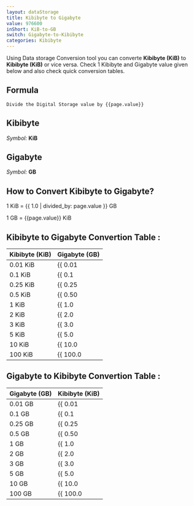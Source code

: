```yaml
---
layout: dataStorage
title: Kibibyte to Gigabyte
value: 976600
inShort: KiB-to-GB
switch: Gigabyte-to-Kibibyte
categories: Kibibyte
---
```


Using Data storage Conversion tool you can converte **Kibibyte (KiB)** to **Kibibyte (KiB)** or vice versa. Check 1 Kibibyte and Gigabyte value given below and also check quick conversion tables.

## Formula
`Divide the Digital Storage value by {{page.value}}`

## Kibibyte
*Symbol:* **KiB**

## Gigabyte
*Symbol:* **GB**

## How to Convert Kibibyte to Gigabyte?

1 KiB = {{ 1.0 | divided_by: page.value }} GB

1 GB = {{page.value}} KiB


## Kibibyte to Gigabyte Convertion Table :

| Kibibyte (KiB) | Gigabyte (GB) |
| ---- | ---- |
| 0.01 KiB | {{ 0.01 | divided_by: page.value }} GB |
| 0.1 KiB | {{ 0.1 | divided_by: page.value }} GB |
| 0.25 KiB | {{ 0.25 | divided_by: page.value }} GB |
| 0.5 KiB | {{ 0.50 | divided_by: page.value }} GB |
| 1 KiB | {{ 1.0 | divided_by: page.value }} GB |
| 2 KiB | {{ 2.0 | divided_by: page.value }} GB |
| 3 KiB | {{ 3.0 | divided_by: page.value }} GB |
| 5 KiB | {{ 5.0 | divided_by: page.value }} GB |
| 10 KiB | {{ 10.0 | divided_by: page.value }} GB |
| 100 KiB | {{ 100.0 | divided_by: page.value }} GB |

## Gigabyte to Kibibyte Convertion Table :

| Gigabyte (GB) | Kibibyte (KiB) |
| ---- | ---- |
| 0.01 GB | {{ 0.01 | times: page.value }} KiB |
| 0.1 GB | {{ 0.1 | times: page.value }} KiB |
| 0.25 GB | {{ 0.25 | times: page.value }} KiB |
| 0.5 GB | {{ 0.50 | times: page.value }} KiB |
| 1 GB | {{ 1.0 | times: page.value }} KiB |
| 2 GB | {{ 2.0 | times: page.value }} KiB |
| 3 GB | {{ 3.0 | times: page.value }} KiB |
| 5 GB | {{ 5.0 | times: page.value }} KiB |
| 10 GB | {{ 10.0 | times: page.value }} KiB |
| 100 GB | {{ 100.0 | times: page.value }} KiB |


<script>
document.getElementById('selectInput')[5].selected = true
document.getElementById('selectOutput')[12].selected = true
</script>
